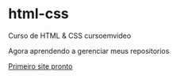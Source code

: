 # html-css
 Curso de HTML & CSS cursoemvideo

 Agora aprendendo a gerenciar meus repositorios
 
 <a href="https://lilvinnuhetero.github.io/html-css/desafios/d10b/index.html">Primeiro site pronto</a>
